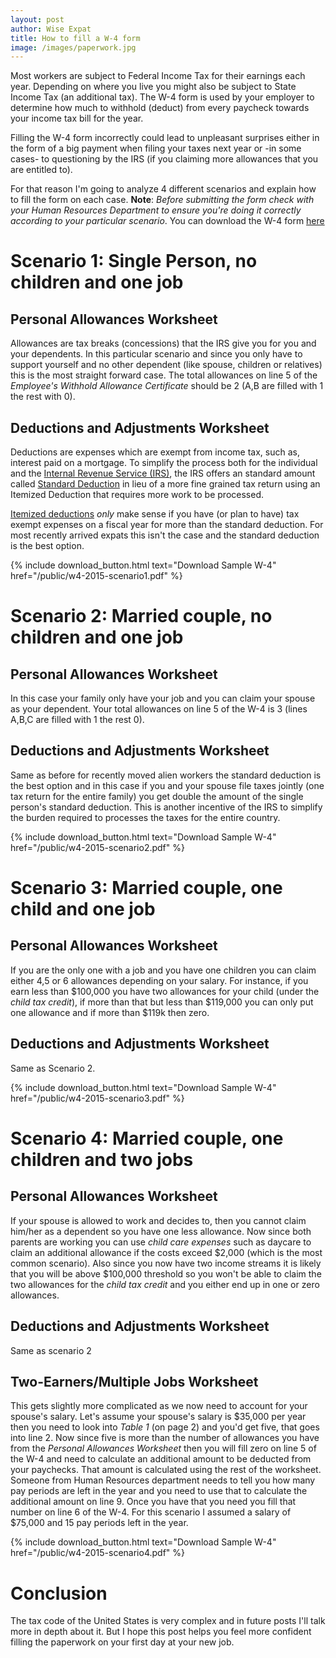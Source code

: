 ```yaml
---
layout: post
author: Wise Expat
title: How to fill a W-4 form
image: /images/paperwork.jpg
---
```

Most workers are subject to Federal Income Tax for their earnings each year. Depending on where you live you might also be subject to State Income Tax (an additional tax). The W-4 form is used by your employer to determine how much to withhold (deduct) from every paycheck towards your income tax bill for the year.

Filling the W-4 form incorrectly could lead to unpleasant surprises either in the form of a big payment when filing your taxes next year or -in some cases- to questioning by the IRS (if you claiming more allowances that you are entitled to).

<!--more-->

For that reason I'm going to analyze 4 different scenarios and explain how to fill the form on each case. **Note**: *Before submitting the form check with your Human Resources Department to ensure you're doing it correctly according to your particular scenario*. You can download the W-4 form [here][1]

# Scenario 1: Single Person, no children and one job

## Personal Allowances Worksheet
Allowances are tax breaks (concessions) that the IRS give you for you and your dependents. In this particular scenario and since you only have to support yourself and no other dependent (like spouse, children or relatives) this is the most straight forward case. The total allowances on line 5 of the *Employee's Withhold Allowance Certificate* should be 2 (A,B are filled with 1 the rest with 0).

## Deductions and Adjustments Worksheet
Deductions are expenses which are exempt from income tax, such as, interest paid on a mortgage. To simplify the process both for the individual and the [Internal Revenue Service (IRS)][2], the IRS offers an standard amount called [Standard Deduction][3] in lieu of a more fine grained tax return using an Itemized Deduction that requires more work to be processed.

[Itemized deductions][4] *only* make sense if you have (or plan to have) tax exempt expenses on a fiscal year for more than the standard deduction. For most recently arrived expats this isn't the case and the standard deduction is the best option.

{% include download_button.html text="Download Sample W-4" href="/public/w4-2015-scenario1.pdf" %}

# Scenario 2: Married couple, no children and one job

## Personal Allowances Worksheet
In this case your family only have your job and you can claim your spouse as your dependent. Your total allowances on line 5 of the W-4 is 3 (lines A,B,C are filled with 1 the rest 0).

## Deductions and Adjustments Worksheet
Same as before for recently moved alien workers the standard deduction is the best option and in this case if you and your spouse file taxes jointly (one tax return for the entire family) you get double the amount of the single person's standard deduction. This is another incentive of the IRS to simplify the burden required to processes the taxes for the entire country.

{% include download_button.html text="Download Sample W-4" href="/public/w4-2015-scenario2.pdf" %}

# Scenario 3: Married couple, one child and one job

## Personal Allowances Worksheet
If you are the only one with a job and you have one children you can claim either 4,5 or 6 allowances depending on your salary. For instance, if you earn less than $100,000 you have two allowances for your child (under the *child tax credit*), if more than that but less than $119,000 you can only put one allowance and if more than $119k then zero.

## Deductions and Adjustments Worksheet
Same as Scenario 2.

{% include download_button.html text="Download Sample W-4" href="/public/w4-2015-scenario3.pdf" %}

# Scenario 4: Married couple, one children and two jobs

## Personal Allowances Worksheet
If your spouse is allowed to work and decides to, then you cannot claim him/her as a dependent so you have one less allowance. Now since both parents are working you can use *child care expenses* such as daycare to claim an additional allowance if the costs exceed $2,000 (which is the most common scenario). Also since you now have two income streams it is likely that you will be above $100,000 threshold so you won't be able to claim the two allowances for the *child tax credit* and you either end up in one or zero allowances.

## Deductions and Adjustments Worksheet
Same as scenario 2

## Two-Earners/Multiple Jobs Worksheet
This gets slightly more complicated as we now need to account for your spouse's salary. Let's assume your spouse's salary is $35,000 per year then you need to look into *Table 1* (on page 2) and you'd get five, that goes into line 2. Now since five is more than the number of allowances you have from the *Personal Allowances Worksheet* then you will fill zero on line 5 of the W-4 and need to calculate an additional amount to be deducted from your paychecks. That amount is calculated using the rest of the worksheet. Someone from Human Resources department needs to tell you how many pay periods are left in the year and you need to use that to calculate the additional amount on line 9. Once you have that you need you fill that number on line 6 of the W-4. For this scenario I assumed a salary of $75,000 and 15 pay periods left in the year.

{% include download_button.html text="Download Sample W-4" href="/public/w4-2015-scenario4.pdf" %}

# Conclusion
The tax code of the United States is very complex and in future posts I'll talk more in depth about it. But I hope this post helps you feel more confident filling the paperwork on your first day at your new job.

[1]: https://www.irs.gov/pub/irs-pdf/fw4.pdf
[2]: https://www.irs.gov/
[3]: https://www.irs.gov/publications/p17/ch20.html
[4]: https://www.irs.gov/publications/p17/ch20.html#en_US_2014_publink1000173028
